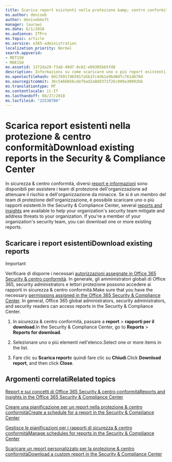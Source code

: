 ```yaml
---
title: Scarica report esistenti nella protezione &amp; centro conformità
ms.author: deniseb
author: denisebmsft
manager: laurawi
ms.date: 6/1/2018
ms.audience: ITPro
ms.topic: article
ms.service: o365-administration
localization_priority: Normal
search.appverid:
- MET150
- MOE150
ms.assetid: 1372da29-f3ab-49d7-8c02-eb9305bb5fd8
description: Informazioni su come scaricare uno o più report esistenti nella protezione &amp; centro conformità.
ms.openlocfilehash: 0d176917d6591fa5b37c4db1e9bd0dfc761d670d
ms.sourcegitcommit: 36c5466056cdef6ad2a8d9372f2bc009a30892bb
ms.translationtype: MT
ms.contentlocale: it-IT
ms.lasthandoff: 08/27/2018
ms.locfileid: "22530786"
---
```

# <a name="download-existing-reports-in-the-security-amp-compliance-center"></a><span data-ttu-id="2e1b4-103">Scarica report esistenti nella protezione &amp; centro conformità</span><span class="sxs-lookup"><span data-stu-id="2e1b4-103">Download existing reports in the Security &amp; Compliance Center</span></span>

<span data-ttu-id="2e1b4-p101">In sicurezza &amp; centro conformità, diversi [report e informazioni](reports-and-insights-in-security-and-compliance.md) sono disponibili per assistere i team di protezione dell'organizzazione ad attenuare il rischio e dell'organizzazione da minacce. Se si è un membro del team di protezione dell'organizzazione, è possibile scaricare uno o più rapporti esistenti.</span><span class="sxs-lookup"><span data-stu-id="2e1b4-p101">In the Security &amp; Compliance Center, several [reports and insights](reports-and-insights-in-security-and-compliance.md) are available to help your organization's security team mitigate and address threats to your organization. If you're a member of your organization's security team, you can download one or more existing reports.</span></span> 
  
## <a name="download-existing-reports"></a><span data-ttu-id="2e1b4-106">Scaricare i report esistenti</span><span class="sxs-lookup"><span data-stu-id="2e1b4-106">Download existing reports</span></span>

> [!IMPORTANT]
> <span data-ttu-id="2e1b4-p102">Verificare di disporre i necessari [autorizzazioni assegnate in Office 365 Security &amp; centro conformità](permissions-in-the-security-and-compliance-center.md). In generale, gli amministratori globali di Office 365, security administrators e lettori protezione possono accedere ai rapporti in sicurezza &amp; centro conformità.</span><span class="sxs-lookup"><span data-stu-id="2e1b4-p102">Make sure that you have the necessary [permissions assigned in the Office 365 Security &amp; Compliance Center](permissions-in-the-security-and-compliance-center.md). In general, Office 365 global administrators, security administrators, and security readers can access reports in the Security &amp; Compliance Center.</span></span> 
  
1. <span data-ttu-id="2e1b4-109">In sicurezza &amp; centro conformità, passare a **report** \> **rapporti per il download**.</span><span class="sxs-lookup"><span data-stu-id="2e1b4-109">In the Security &amp; Compliance Center, go to **Reports** \> **Reports for download**.</span></span>
    
2. <span data-ttu-id="2e1b4-110">Selezionare uno o più elementi nell'elenco.</span><span class="sxs-lookup"><span data-stu-id="2e1b4-110">Select one or more items in the list.</span></span>
    
3. <span data-ttu-id="2e1b4-111">Fare clic su **Scarica report**e quindi fare clic su **Chiudi**.</span><span class="sxs-lookup"><span data-stu-id="2e1b4-111">Click **Download report**, and then click **Close**.</span></span>
    
## <a name="related-topics"></a><span data-ttu-id="2e1b4-112">Argomenti correlati</span><span class="sxs-lookup"><span data-stu-id="2e1b4-112">Related topics</span></span>
<span data-ttu-id="2e1b4-113"><a name="download"> </a></span><span class="sxs-lookup"><span data-stu-id="2e1b4-113"></span></span>

[<span data-ttu-id="2e1b4-114">Report e sui concetti di Office 365 Security &amp; centro conformità</span><span class="sxs-lookup"><span data-stu-id="2e1b4-114">Reports and insights in the Office 365 Security &amp; Compliance Center</span></span>](reports-and-insights-in-security-and-compliance.md)
  
[<span data-ttu-id="2e1b4-115">Creare una pianificazione per un report nella protezione &amp; centro conformità</span><span class="sxs-lookup"><span data-stu-id="2e1b4-115">Create a schedule for a report in the Security &amp; Compliance Center</span></span>](create-a-schedule-for-a-report.md)
  
[<span data-ttu-id="2e1b4-116">Gestisce le pianificazioni per i rapporti di sicurezza &amp; centro conformità</span><span class="sxs-lookup"><span data-stu-id="2e1b4-116">Manage schedules for reports in the Security &amp; Compliance Center</span></span>](manage-schedules-for-multiple-reports.md)
  
[<span data-ttu-id="2e1b4-117">Scaricare un report personalizzato per la protezione &amp; centro conformità</span><span class="sxs-lookup"><span data-stu-id="2e1b4-117">Download a custom report in the Security &amp; Compliance Center</span></span>](set-up-and-download-a-custom-report.md)
  

